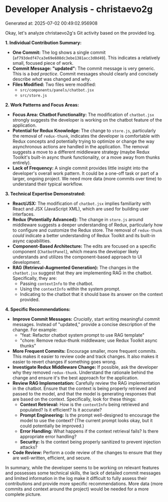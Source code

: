 # Developer Analysis - christaevo2g
Generated at: 2025-07-02 00:49:02.956908

Okay, let's analyze christaevo2g's Git activity based on the provided log.

**1. Individual Contribution Summary:**

*   **One Commit:**  The log shows a single commit (`af793dedf47ca3e69e608dc3ebe1381acc3d0d49`). This indicates a relatively small, focused piece of work.
*   **Commit Message: "updated":**  The commit message is very generic.  This is a *bad practice*.  Commit messages should clearly and concisely describe *what* was changed and *why*.
*   **Files Modified:** Two files were modified:
    *   `src/components/panels/chatbot.jsx`
    *   `src/store.js`

**2. Work Patterns and Focus Areas:**

*   **Focus Area: Chatbot Functionality:**  The modification of `chatbot.jsx` strongly suggests the developer is working on the chatbot feature of the application.
*   **Potential for Redux Knowledge:**  The change to `store.js`, particularly the removal of `redux-thunk`, indicates the developer is comfortable with Redux concepts and potentially trying to optimize or change the way asynchronous actions are handled in the application.  The removal suggests a move to a different middleware strategy (maybe Redux Toolkit's built-in async thunk functionality, or a move away from thunks entirely).
*   **Lack of Frequency:** A single commit provides little insight into the developer's overall work pattern. It could be a one-off task or part of a larger, ongoing project. We need more data (more commits over time) to understand their typical workflow.

**3. Technical Expertise Demonstrated:**

*   **React/JSX:**  The modification of `chatbot.jsx` implies familiarity with React and JSX (JavaScript XML), which are used for building user interfaces.
*   **Redux (Potentially Advanced):**  The change in `store.js` around middleware suggests a deeper understanding of Redux, particularly how to configure and customize the Redux store.  The removal of `redux-thunk` *could* indicate a better understanding of Redux Toolkit and its built-in async capabilities.
*   **Component-Based Architecture:** The edits are focused on a specific component (`ChatbotPanel`), which means the developer likely understands and utilizes the component-based approach to UI development.
*   **RAG (Retrieval-Augmented Generation):** The changes in the `chatbot.jsx` suggest that they are implementing RAG in the chatbot.  Specifically, they are:
    *   Passing `contextInfo` to the chatbot.
    *   Using the `contextInfo` within the system prompt.
    *   Indicating to the chatbot that it should base its answer on the context provided.

**4. Specific Recommendations:**

*   **Improve Commit Messages:**  *Crucially*, start writing meaningful commit messages.  Instead of "updated," provide a concise description of the change.  For example:
    *   "feat: Refactor chatbot system prompt to use RAG template"
    *   "chore: Remove redux-thunk middleware; use Redux Toolkit async thunks"
*   **More Frequent Commits:** Encourage smaller, more frequent commits.  This makes it easier to review code and track changes.  It also makes it easier to revert changes if something goes wrong.
*   **Investigate Redux Middleware Change:**  If possible, ask the developer why they removed `redux-thunk`.  Understand the rationale behind the change and ensure it's the best approach for the application.
*   **Review RAG Implementation:**  Carefully review the RAG implementation in the chatbot.  Ensure that the context is being properly retrieved and passed to the model, and that the model is generating responses that are based on the context.  Specifically, look for these things:
    *  **Context Retrieval:** How is the `contextInfo` being retrieved and populated?  Is it efficient? Is it accurate?
    *  **Prompt Engineering:**  Is the prompt well-designed to encourage the model to use the context?  (The current prompt looks okay, but it could potentially be improved.)
    *  **Error Handling:** What happens if the context retrieval fails? Is there appropriate error handling?
    *  **Security:**  Is the context being properly sanitized to prevent injection attacks?
*   **Code Review:** Perform a code review of the changes to ensure that they are well-written, efficient, and secure.

In summary, while the developer seems to be working on relevant features and possesses some technical skills, the lack of detailed commit messages and limited information in the log make it difficult to fully assess their contributions and provide more specific recommendations.  More data (more commits and context around the project) would be needed for a more complete picture.
